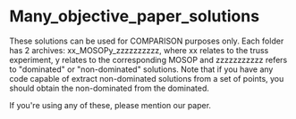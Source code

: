 # Many_objective_paper_solutions

These solutions can be used for COMPARISON purposes only.
Each folder has 2 archives: xx_MOSOPy_zzzzzzzzzz, where xx relates to the truss experiment, y relates to the corresponding MOSOP and zzzzzzzzzzz refers to "dominated" or "non-dominated" solutions.
Note that if you have any code capable of extract non-dominated solutions from a set of points, you should obtain the non-dominated from the dominated.

If you're using any of these, please mention our paper.


